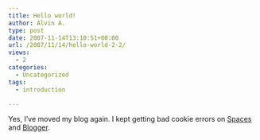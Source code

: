 ```yaml
---
title: Hello world!
author: Alvin A.
type: post
date: 2007-11-14T13:10:51+00:00
url: /2007/11/14/hello-world-2-2/
views:
  - 2
categories:
  - Uncategorized
tags:
  - introduction

---
```

Yes, I&#8217;ve moved my blog again. I kept getting bad cookie errors on <a href="http://moregooder.spaces.live.com/" title="Live Spaces" target="_blank">Spaces </a>and <a href="http://alvinleeashcraft.blogspot.com/" title="Blogspot" target="_blank">Blogger</a>.